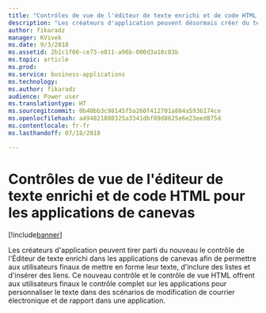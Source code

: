 ```yaml
---
title: "Contrôles de vue de l'éditeur de texte enrichi et de code HTML pour les applications de canevas"
description: "Les créateurs d'application peuvent désormais créer du texte enrichi et modifier les champs de texte enrichi SharePoint dans des applications de canevas"
author: fikaradz
manager: KVivek
ms.date: 9/3/2018
ms.assetid: 2b1c1f60-ce73-e811-a96b-000d3a18c83b
ms.topic: article
ms.prod: 
ms.service: business-applications
ms.technology: 
ms.author: fikaradz
audience: Power user
ms.translationtype: HT
ms.sourcegitcommit: 0b40bb3c98145f5a260f412701a884a5936174ce
ms.openlocfilehash: a494821880325a3341dbf89d8625e6e23eed875d
ms.contentlocale: fr-fr
ms.lasthandoff: 07/18/2018

---
```

# <a name="rich-text-editor-and-html-view-controls-for-canvas-apps"></a>Contrôles de vue de l'éditeur de texte enrichi et de code HTML pour les applications de canevas


[!include[banner](../../includes/banner.md)]

Les créateurs d'application peuvent tirer parti du nouveau le contrôle de l'Éditeur de texte enrichi dans les applications de canevas afin de permettre aux utilisateurs finaux de mettre en forme leur texte, d'inclure des listes et d'insérer des liens.  Ce nouveau contrôle et le contrôle de vue HTML offrent aux utilisateurs finaux le contrôle complet sur les applications pour personnaliser le texte dans des scénarios de modification de courrier électronique et de rapport dans une application. 

